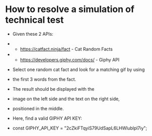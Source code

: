 # How to resolve a simulation of technical test

 * Given these 2 APIs:
 *  - https://catfact.ninja/fact - Cat Random Facts
 *  - https://developers.giphy.com/docs/ - Giphy API
 
 * Select one random cat fact and look for a matching gif by using
 * the first 3 words from the fact.
 
 * The result should be displayed with the
 * image on the left side and the text on the right side,
 * positioned in the middle.
 
 * Here, find a valid GIPHY API KEY:
 * const GIPHY_API_KEY = "2cZkiFTqyiS79UdSapL6LHWlublpl7iy";